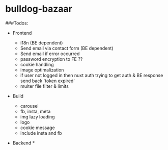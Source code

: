 # bulldog-bazaar

###Todos: 
- Frontend
  * i18n (BE dependent)
  * Send email via contact form (BE dependent)
  * Send email if error occurred
  * password encryption to FE ??
  * cookie handling
  * image optimalization
  * if user not logged in then nuxt auth trying to get auth & BE response send back 'token expired'
  * multer file filter & limits
 
- Build 
  * carousel
  * fb, insta, meta
  * img lazy loading
  * logo
  * cookie message
  * include insta and fb 
  
- Backend
  * 
